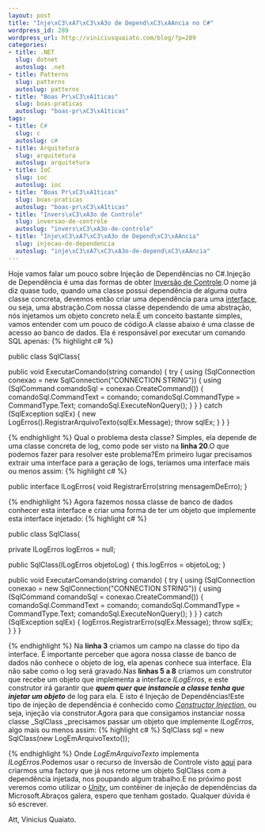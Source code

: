 ```yaml
--- 
layout: post
title: "Inje\xC3\xA7\xC3\xA3o de Depend\xC3\xAAncia no C#"
wordpress_id: 289
wordpress_url: http://viniciusquaiato.com/blog/?p=289
categories: 
- title: .NET
  slug: dotnet
  autoslug: .net
- title: Patterns
  slug: patterns
  autoslug: patterns
- title: "Boas Pr\xC3\xA1ticas"
  slug: boas-praticas
  autoslug: "boas-pr\xC3\xA1ticas"
tags: 
- title: C#
  slug: c
  autoslug: c#
- title: Arquitetura
  slug: arquitetura
  autoslug: arquitetura
- title: IoC
  slug: ioc
  autoslug: ioc
- title: "Boas Pr\xC3\xA1ticas"
  slug: boas-praticas
  autoslug: "boas-pr\xC3\xA1ticas"
- title: "Invers\xC3\xA3o de Controle"
  slug: inversao-de-controle
  autoslug: "invers\xC3\xA3o-de-controle"
- title: "Inje\xC3\xA7\xC3\xA3o de Depend\xC3\xAAncia"
  slug: injecao-de-dependencia
  autoslug: "inje\xC3\xA7\xC3\xA3o-de-depend\xC3\xAAncia"
---
```

Hoje vamos falar um pouco sobre Injeção de Dependências no C#.Injeção de Dependência é uma das formas de obter [Inversão de Controle](http://viniciusquaiato.com/blog/inversao-de-controle-inversion-of-control-ioc/).O nome já diz quase tudo, quando uma classe possui dependência de alguma outra classe concreta, devemos então criar uma dependência para uma [interface](http://msdn.microsoft.com/pt-br/library/87d83y5b.aspx), ou seja, uma abstração.Com nossa classe dependendo de uma abstração, nós injetamos um objeto concreto nela.É um conceito bastante simples, vamos entender com um pouco de código.A classe abaixo é uma classe de acesso ao banco de dados. Ela é responsável por executar um comando SQL apenas:
{% highlight c# %}

public class SqlClass{    

public void ExecutarComando(string comando)    {        try        {            using (SqlConnection conexao = new SqlConnection("CONNECTION STRING"))            {                using (SqlCommand comandoSql = conexao.CreateCommand())                {                    comandoSql.CommandText = comando;
    comandoSql.CommandType = CommandType.Text;
    comandoSql.ExecuteNonQuery();
    }
            }
        }
        catch (SqlException sqlEx)        {            new LogErros().RegistrarArquivoTexto(sqlEx.Message);
    throw sqlEx;
    }
    }
}

{% endhighlight %}
Qual o problema desta classe? Simples, ela depende de uma classe concreta de log, como pode ser visto na **linha 20**.O que podemos fazer para resolver este problema?Em primeiro lugar precisamos extrair uma interface para a geração de logs, teríamos uma interface mais ou menos assim:
{% highlight c# %}

public interface ILogErros{
void RegistrarErro(string mensagemDeErro);
    }

{% endhighlight %}
Agora fazemos nossa classe de banco de dados conhecer esta interface e criar uma forma de ter um objeto que implemente esta interface injetado:
{% highlight c# %}

public class SqlClass{    

private ILogErros logErros = null;
    
public SqlClass(ILogErros objetoLog)    {        this.logErros = objetoLog;
    }
    
public void ExecutarComando(string comando)    {        try        {            using (SqlConnection conexao = new SqlConnection("CONNECTION STRING"))            {                using (SqlCommand comandoSql = conexao.CreateCommand())                {                    comandoSql.CommandText = comando;
    comandoSql.CommandType = CommandType.Text;
    comandoSql.ExecuteNonQuery();
    }
            }
        }
        catch (SqlException sqlEx)        {            logErros.RegistrarErro(sqlEx.Message);
    throw sqlEx;
    }
    }
}

{% endhighlight %}
Na **linha 3** criamos um campo na classe do tipo da interface. É importante perceber que agora nossa classe de banco de dados não conhece o objeto de log, ela apenas conhece sua interface. Ela não sabe como o log será gravado.Nas **linhas 5 a 8** criamos um construtor que recebe um objeto que implementa a interface _ILogErros_, e este construtor irá garantir que **_quem quer que instancie a classe tenha que injetar um objeto_** de log para ela. E isto é Injeção de Dependências!Este tipo de injeção de dependência é conhecido como _[Constructor Injection](http://martinfowler.com/articles/injection.html#ConstructorInjectionWithPicocontainer)_, ou seja, injeção via construtor.Agora para que consigamos instanciar nossa classe _SqlClass _precisamos passar um objeto que implemente _ILogErros_, algo mais ou menos assim:
{% highlight c# %}
SqlClass sql = new SqlClass(new LogEmArquivoTexto());
    
{% endhighlight %}
Onde _LogEmArquivoTexto_ implementa _ILogErros_.Podemos usar o recurso de Inversão de Controle visto [aqui](http://viniciusquaiato.com/blog/inversao-de-controle-inversion-of-control-ioc/) para criarmos uma factory que já nos retorne um objeto SqlClass com a dependência injetada, nos poupando algum trabalho.E no próximo post veremos como utilizar o _[Unity](http://www.codeplex.com/unity/)_, um contêiner de injeção de dependências da Microsoft.Abraços galera, espero que tenham gostado. Qualquer dúvida é só escrever.

Att,
Vinicius Quaiato.
